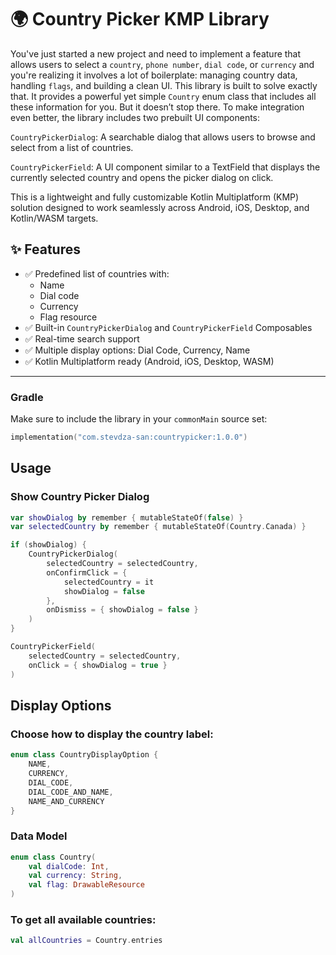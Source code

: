 # 🌍 Country Picker KMP Library

You've just started a new project and need to implement a feature that allows users to select a `country`, `phone number`, `dial code`, or `currency` and you're realizing it involves a lot of boilerplate: managing country data, handling `flags`, and building a clean UI. This library is built to solve exactly that. It provides a powerful yet simple `Country` enum class that includes all these information for you. But it doesn’t stop there. To make integration even better, the library includes two prebuilt UI components:

  `CountryPickerDialog`: A searchable dialog that allows users to browse and select from a list of countries.

  `CountryPickerField`: A UI component similar to a TextField that displays the currently selected country and opens the picker dialog on click.

This is a lightweight and fully customizable Kotlin Multiplatform (KMP) solution designed to work seamlessly across Android, iOS, Desktop, and Kotlin/WASM targets.


## ✨ Features

- ✅ Predefined list of countries with:
  - Name
  - Dial code
  - Currency
  - Flag resource
- ✅ Built-in `CountryPickerDialog` and `CountryPickerField` Composables
- ✅ Real-time search support
- ✅ Multiple display options: Dial Code, Currency, Name
- ✅ Kotlin Multiplatform ready (Android, iOS, Desktop, WASM)

---


### Gradle

Make sure to include the library in your `commonMain` source set:

```kotlin
implementation("com.stevdza-san:countrypicker:1.0.0")
```

## Usage
### Show Country Picker Dialog

```kotlin
var showDialog by remember { mutableStateOf(false) }
var selectedCountry by remember { mutableStateOf(Country.Canada) }

if (showDialog) {
    CountryPickerDialog(
        selectedCountry = selectedCountry,
        onConfirmClick = {
            selectedCountry = it
            showDialog = false
        },
        onDismiss = { showDialog = false }
    )
}

CountryPickerField(
    selectedCountry = selectedCountry,
    onClick = { showDialog = true }
)
```

## Display Options

### Choose how to display the country label:

```kotlin
enum class CountryDisplayOption {
    NAME,
    CURRENCY,
    DIAL_CODE,
    DIAL_CODE_AND_NAME,
    NAME_AND_CURRENCY
}
```

### Data Model

```kotlin
enum class Country(
    val dialCode: Int,
    val currency: String,
    val flag: DrawableResource
)
```

### To get all available countries:

```kotlin
val allCountries = Country.entries
```
